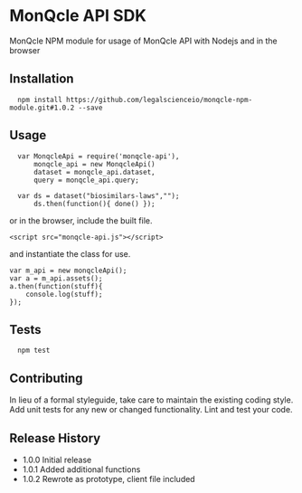 MonQcle API SDK
=========

MonQcle NPM module for usage of MonQcle API with Nodejs and in the browser

## Installation
~~~~
  npm install https://github.com/legalscienceio/monqcle-npm-module.git#1.0.2 --save
~~~~
## Usage
~~~~
  var MonqcleApi = require('monqcle-api'),
      monqcle_api = new MonqcleApi()
      dataset = monqcle_api.dataset,
      query = monqcle_api.query;

  var ds = dataset("biosimilars-laws","");
      ds.then(function(){ done() });

~~~~

or in the browser, include the built file.

~~~
<script src="monqcle-api.js"></script>
~~~

and instantiate the class for use.

~~~
var m_api = new monqcleApi();
var a = m_api.assets();
a.then(function(stuff){ 
    console.log(stuff);
});
~~~

## Tests
~~~~
  npm test
~~~~
## Contributing

In lieu of a formal styleguide, take care to maintain the existing coding style.
Add unit tests for any new or changed functionality. Lint and test your code.

## Release History

* 1.0.0 Initial release
* 1.0.1 Added additional functions
* 1.0.2 Rewrote as prototype, client file included
